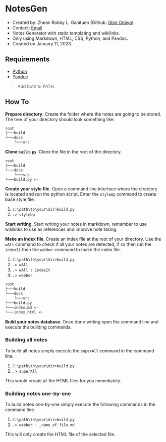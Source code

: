 # NotesGen

* Created by: Zhean Robby L. Ganituen (Github: [Obin Odayo](https://github.com/obin-odayo/))
* Contact: [Email](mailto:obin.odayo@gmail.com)
* Notes Generator with static templating and wikilinks.
* Only using Markdown, HTML, CSS, Python, and Pandoc.
* Created on January 11, 2023.

## Requirements

* [Python](https://www.python.org/)
* [Pandoc](https://pandoc.org/)

> Add both to PATH.

## How To

**Prepare directory:** Create the folder where the notes are going to be stored. The tree of your directory should look something like:

```txt
root
├───build
└───docs
    └───src
```

**Clone `build.py`**. Clone the file in the root of the directory.

```txt
root
├───build
└───docs
    └───src
└───build.py <-
```

**Create your style file.** Open a command line interface where the directory is located and run the python script. Enter the `styleUp` command to create base style file.

1. `C:\path\to\your\dir>build.py`
2. `.> styleUp`

**Start writing**. Start writing your notes in markdown, remember to use wikilinks to use as references and improve note taking.

**Make an index file**. Create an index file at the root of your directory. Use the `wAll` command to check if all your notes are detected, if so then run the `indexIt` then the `webber` command to make the index file.

1. `C:\path\to\your\dir>build.py`
2. `.> wAll`
3. `.> wAll : indexIt`
4. `.> webber`

```txt
root
├───build
└───docs
    └───src
└───build.py
└───index.md <-
└───index.html <-
```

**Build your notes database**. Once done writing open the command line and execute the building commands.

### Building all notes

To build all notes simply execute the `superAll` command in the command line.

1. `C:\path\to\your\dir>build.py`
2. `.> superAll`

This would create all the HTML files for you immediately.

### Building notes one-by-one

To build notes one-by-one simply execute the following commands in the command line.

1. `C:\path\to\your\dir>build.py`
2. `.> webber : _name_of_file.md`

This will only create the HTML file of the selected file.
